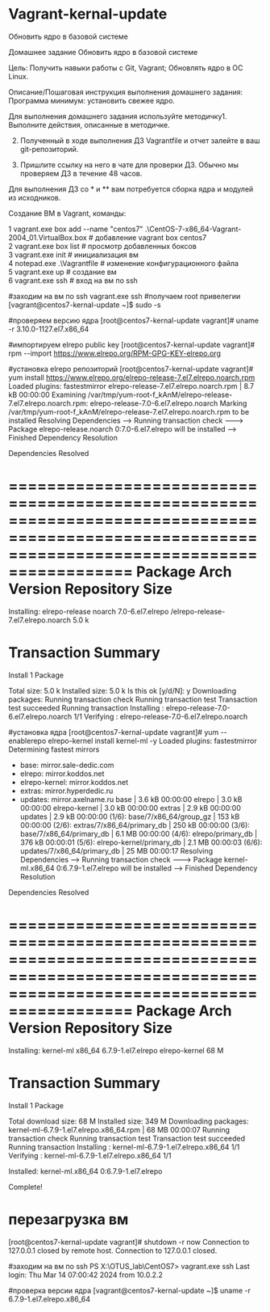 # Vagrant-kernal-update
 Обновить ядро в базовой системе

Домашнее задание
Обновить ядро в базовой системе

Цель:
Получить навыки работы с Git, Vagrant;
Обновлять ядро в ОС Linux.

Описание/Пошаговая инструкция выполнения домашнего задания:
Программа минимум: установить свежее ядро.


Для выполнения домашнего задания используйте методичку1. Выполните действия, описанные в методичке.

2. Полученный в ходе выполнения ДЗ Vagrantfile и отчет залейте в ваш git-репозиторий.

3. Пришлите ссылку на него в чате для проверки ДЗ. Обычно мы проверяем ДЗ в течение 48 часов.

Для выполнения ДЗ со * и ** вам потребуется сборка ядра и модулей из исходников.

Создание ВМ в Vagrant, команды:
                                                                                                                                                                                                                                                    
  1 vagrant.exe box add --name "centos7" .\CentOS-7-x86_64-Vagrant-2004_01.VirtualBox.box       # добавление vagrant box centos7                                             
  2 vagrant.exe box list                                                                        # просмотр добавленных боксов                                           
  3 vagrant.exe init                                                                            # инициализация вм                                             
  4 notepad.exe .\Vagrantfile                                                                   # изменение конфигурационного файла                                             
  5 vagrant.exe up																				# создание вм   
  6 vagrant.exe ssh																				# вход на вм по ssh
                                 
#заходим на вм по ssh
vagrant.exe ssh
#получаем root привелегии
[vagrant@centos7-kernal-update ~]$ sudo -s

#проверяем версию ядра
[root@centos7-kernal-update vagrant]# uname -r 
3.10.0-1127.el7.x86_64

#импортируем elrepo public key
[root@centos7-kernal-update vagrant]# rpm --import https://www.elrepo.org/RPM-GPG-KEY-elrepo.org 

#установка elrepo репозиторий
[root@centos7-kernal-update vagrant]# yum install https://www.elrepo.org/elrepo-release-7.el7.elrepo.noarch.rpm 
Loaded plugins: fastestmirror
elrepo-release-7.el7.elrepo.noarch.rpm                                                                                  | 8.7 kB  00:00:00
Examining /var/tmp/yum-root-f_kAnM/elrepo-release-7.el7.elrepo.noarch.rpm: elrepo-release-7.0-6.el7.elrepo.noarch
Marking /var/tmp/yum-root-f_kAnM/elrepo-release-7.el7.elrepo.noarch.rpm to be installed
Resolving Dependencies
--> Running transaction check
---> Package elrepo-release.noarch 0:7.0-6.el7.elrepo will be installed
--> Finished Dependency Resolution

Dependencies Resolved

===============================================================================================================================================
 Package                       Arch                  Version                          Repository                                          Size
===============================================================================================================================================
Installing:
 elrepo-release                noarch                7.0-6.el7.elrepo                 /elrepo-release-7.el7.elrepo.noarch                5.0 k

Transaction Summary
===============================================================================================================================================
Install  1 Package

Total size: 5.0 k
Installed size: 5.0 k
Is this ok [y/d/N]: y
Downloading packages:
Running transaction check
Running transaction test
Transaction test succeeded
Running transaction
  Installing : elrepo-release-7.0-6.el7.elrepo.noarch                                                                                      1/1
  Verifying  : elrepo-release-7.0-6.el7.elrepo.noarch

#установка ядра
[root@centos7-kernal-update vagrant]# yum --enablerepo elrepo-kernel install kernel-ml -y
Loaded plugins: fastestmirror
Determining fastest mirrors
 * base: mirror.sale-dedic.com
 * elrepo: mirror.koddos.net
 * elrepo-kernel: mirror.koddos.net
 * extras: mirror.hyperdedic.ru
 * updates: mirror.axelname.ru
base                                                                                                                    | 3.6 kB  00:00:00
elrepo                                                                                                                  | 3.0 kB  00:00:00
elrepo-kernel                                                                                                           | 3.0 kB  00:00:00
extras                                                                                                                  | 2.9 kB  00:00:00
updates                                                                                                                 | 2.9 kB  00:00:00
(1/6): base/7/x86_64/group_gz                                                                                           | 153 kB  00:00:00
(2/6): extras/7/x86_64/primary_db                                                                                       | 250 kB  00:00:00
(3/6): base/7/x86_64/primary_db                                                                                         | 6.1 MB  00:00:00
(4/6): elrepo/primary_db                                                                                                | 376 kB  00:00:01
(5/6): elrepo-kernel/primary_db                                                                                         | 2.1 MB  00:00:03
(6/6): updates/7/x86_64/primary_db                                                                                      |  25 MB  00:00:17
Resolving Dependencies
--> Running transaction check
---> Package kernel-ml.x86_64 0:6.7.9-1.el7.elrepo will be installed
--> Finished Dependency Resolution

Dependencies Resolved

===============================================================================================================================================
 Package                        Arch                        Version                                   Repository                          Size
===============================================================================================================================================
Installing:
 kernel-ml                      x86_64                      6.7.9-1.el7.elrepo                        elrepo-kernel                       68 M

Transaction Summary
===============================================================================================================================================
Install  1 Package

Total download size: 68 M
Installed size: 349 M
Downloading packages:
kernel-ml-6.7.9-1.el7.elrepo.x86_64.rpm                                                                                 |  68 MB  00:00:07
Running transaction check
Running transaction test
Transaction test succeeded
Running transaction
  Installing : kernel-ml-6.7.9-1.el7.elrepo.x86_64                                                                                         1/1
  Verifying  : kernel-ml-6.7.9-1.el7.elrepo.x86_64                                                                                         1/1

Installed:
  kernel-ml.x86_64 0:6.7.9-1.el7.elrepo

Complete!

# перезагрузка вм
[root@centos7-kernal-update vagrant]# shutdown -r now
Connection to 127.0.0.1 closed by remote host.
Connection to 127.0.0.1 closed.

#заходим на вм по ssh
PS X:\OTUS_lab\CentOS7> vagrant.exe ssh
Last login: Thu Mar 14 07:00:42 2024 from 10.0.2.2

#проверка версии ядра
[vagrant@centos7-kernal-update ~]$ uname -r
6.7.9-1.el7.elrepo.x86_64
